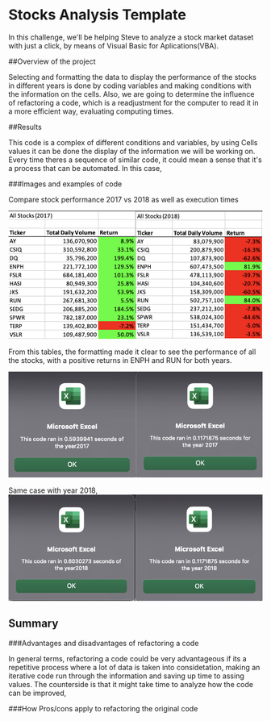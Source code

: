 # Stocks Analysis Template

In this challenge, we'll be helping Steve to analyze a stock market dataset with just a click, by means of Visual Basic for Aplications(VBA). 

##Overview of the project

Selecting and formatting the data to display the performance of the stocks in different years is done by coding variables and making conditions with the information on the cells. Also, we are going to determine the influence of refactoring a code, which is a readjustment for the computer to read it in a more efficient way, evaluating computing times. 

##Results 

This code is a complex of different conditions and variables, by using Cells values it can be done the display of the information we will be working on. Every time theres a sequence of similar code, it could mean a sense that it's a process that can be automated. In this case,

###Images and examples of code

Compare stock performance 2017 vs 2018 as well as execution times

![Stocks_2017vs2018.ong](/Resources/Stocks_2017vs2018.png)

From this tables, the formatting made it clear to see the performance of all the stocks, with a positive returns in ENPH and RUN for both years. 

![VBA_Challenge_2017.png](/Resources/VBA_Challenge_2017.png)

Same case with year 2018, 
![VBA_Challenge_2018.png](/Resources/VBA_Challenge_2018.png)

## Summary

###Advantages and disadvantages of refactoring a code

In general terms, refactoring a code could be very advantageous if its a repetitive process where a lot of data is taken into considetation, making an iterative code run through the information and saving up time to assing values. The counterside is that it might take time to analyze how the code can be improved, 

###How Pros/cons apply to refactoring the original code 
